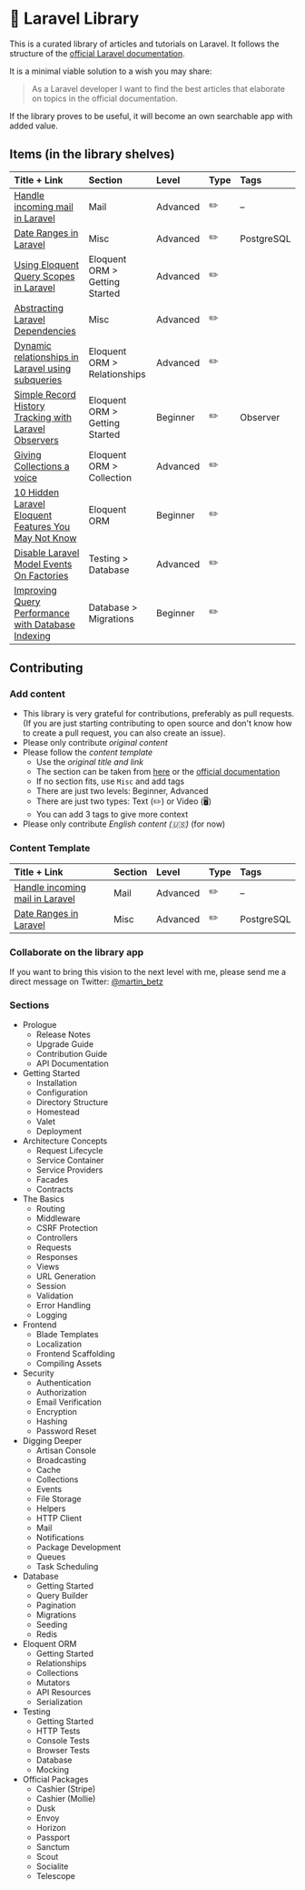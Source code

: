# 📕 Laravel Library
This is a curated library of articles and tutorials on Laravel. It follows the structure of the [official Laravel documentation](https://laravel.com/docs/master).

It is a minimal viable solution to a wish you may share: 
> As a Laravel developer I want to find the best articles that elaborate on topics in the official documentation.

If the library proves to be useful, it will become an own searchable app with added value. 

## Items (in the library shelves)
| Title + Link | Section | Level   | Type | Tags  |
| :----------- | :------ | :-------| :--- | :------ |
| [Handle incoming mail in Laravel](https://johnbraun.blog/posts/incoming-mail-laravel-mailbox) | Mail | Advanced | ✏️ | – |
| [Date Ranges in Laravel](https://medium.com/@palypster/ranges-in-laravel-7-using-postgresql-c4bc69b91758) | Misc | Advanced | ✏️ | PostgreSQL |
| [Using Eloquent Query Scopes in Laravel](https://www.csrhymes.com/2019/12/29/using-eloquent-query-scopes.html) | Eloquent ORM > Getting Started | Advanced | ✏️ |  |
| [Abstracting Laravel Dependencies](https://mattdoescode.com/articles/abstracting-laravel-dependencies-2019-12-14) | Misc | Advanced | ✏️ |  |
| [Dynamic relationships in Laravel using subqueries](https://reinink.ca/articles/dynamic-relationships-in-laravel-using-subqueries#can-this-be-done-with-a-has-one) | Eloquent ORM > Relationships | Advanced | ✏️ |  |
| [Simple Record History Tracking with Laravel Observers](https://medium.com/sammich-shop/simple-record-history-tracking-with-laravel-observers-48a2e3c5698b) | Eloquent ORM > Getting Started | Beginner | ✏️ | Observer |
| [Giving Collections a voice](https://timacdonald.me/giving-collections-a-voice/) | Eloquent ORM > Collection | Advanced | ✏️ | |
| [10 Hidden Laravel Eloquent Features You May Not Know](https://medium.com/@JinoAntony/10-hidden-laravel-eloquent-features-you-may-not-know-efc8ccc58d9e) | Eloquent ORM | Beginner | ✏️ |
| [Disable Laravel Model Events On Factories](https://paulund.co.uk/disable-laravel-model-events-on-factories) | Testing > Database | Advanced | ✏️ | |
| [Improving Query Performance with Database Indexing ](https://deliciousbrains.com/optimizing-laravel-database-indexing-performance/) | Database > Migrations | Beginner | ✏️ | |




## Contributing

### Add content
- This library is very grateful for contributions, preferably as pull requests. (If you are just starting contributing to open source and don't know how to create a pull request, you can also create an issue).
- Please only contribute _original content_
- Please follow the _content template_
  - Use the _original title and link_
  - The section can be taken from [here](#) or the [official documentation](https://laravel.com/docs/master)
  - If no section fits, use `Misc` and add tags
  - There are just two levels: Beginner, Advanced
  - There are just two types: Text (✏️) or Video (🖥)
  - You can add 3 tags to give more context
- Please only contribute _English content (🇺🇸)_ (for now)

### Content Template

| Title + Link | Section | Level   | Type | Tags  |
| :----------- | :------ | :-------| :--- | :------ |
| [Handle incoming mail in Laravel](https://johnbraun.blog/posts/incoming-mail-laravel-mailbox) | Mail | Advanced | ✏️ | – |
| [Date Ranges in Laravel](https://medium.com/@palypster/ranges-in-laravel-7-using-postgresql-c4bc69b91758) | Misc | Advanced | ✏️ | PostgreSQL | 

### Collaborate on the library app
If you want to bring this vision to the next level with me, please send me a direct message on Twitter: [@martin_betz](https://twitter.com/Martin_Betz)

### Sections

*   Prologue   
    *   Release Notes
    *   Upgrade Guide
    *   Contribution Guide
    *   API Documentation
*   Getting Started    
    *   Installation
    *   Configuration
    *   Directory Structure
    *   Homestead
    *   Valet
    *   Deployment
*   Architecture Concepts
    *   Request Lifecycle
    *   Service Container
    *   Service Providers
    *   Facades
    *   Contracts
*   The Basics
    *   Routing
    *   Middleware
    *   CSRF Protection
    *   Controllers
    *   Requests
    *   Responses
    *   Views
    *   URL Generation
    *   Session
    *   Validation
    *   Error Handling
    *   Logging
*   Frontend  
    *   Blade Templates
    *   Localization
    *   Frontend Scaffolding
    *   Compiling Assets
*   Security   
    *   Authentication
    *   Authorization
    *   Email Verification
    *   Encryption
    *   Hashing
    *   Password Reset
*   Digging Deeper  
    *   Artisan Console
    *   Broadcasting
    *   Cache
    *   Collections
    *   Events
    *   File Storage
    *   Helpers
    *   HTTP Client
    *   Mail
    *   Notifications
    *   Package Development
    *   Queues
    *   Task Scheduling
*   Database
    *   Getting Started
    *   Query Builder
    *   Pagination
    *   Migrations
    *   Seeding
    *   Redis
*   Eloquent ORM
    *   Getting Started
    *   Relationships
    *   Collections
    *   Mutators
    *   API Resources
    *   Serialization
*   Testing
    *   Getting Started
    *   HTTP Tests
    *   Console Tests
    *   Browser Tests
    *   Database
    *   Mocking
*   Official Packages  
    *   Cashier (Stripe)
    *   Cashier (Mollie)
    *   Dusk
    *   Envoy
    *   Horizon
    *   Passport
    *   Sanctum
    *   Scout
    *   Socialite
    *   Telescope
